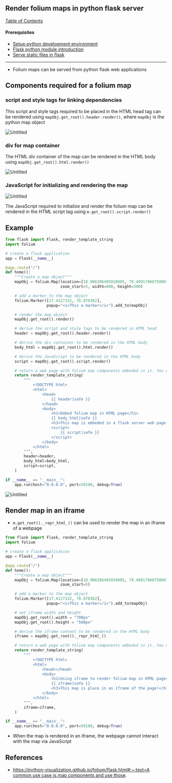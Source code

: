 ## Render folium maps in python flask server

[Table of Contents](https://nagasudhir.blogspot.com/2020/04/taming-python-table-of-contents.html)

#### Prerequisites
* [Setup python development environment](https://nagasudhir.blogspot.com/2020/04/setup-python-development-environment_14.html)
* [Flask python module introduction](https://nagasudhir.blogspot.com/2022/04/flask-python-module-introduction-for.html)
* [Serve static files in flask](https://nagasudhir.blogspot.com/2022/04/serve-static-files-in-flask.html)

<hr/>


-   Folium maps can be served from python flask web applications

## Components required for a folium map

### script and style tags for linking dependencies

This script and style tags required to be placed in the HTML head tag can be rendered using `mapObj.get_root().header.render()`, where `mapObj` is the python map object

![Untitled](https://s3-us-west-2.amazonaws.com/secure.notion-static.com/6a42235a-e071-404f-b07f-53eadc948ff8/Untitled.png)

### div for map container

The HTML div container of the map can be rendered in the HTML body using `mapObj.get_root().html.render()`

![Untitled](https://s3-us-west-2.amazonaws.com/secure.notion-static.com/687f2bbd-f16e-487e-952f-45527613e28c/Untitled.png)

### JavaScript for initializing and rendering the map

![Untitled](https://s3-us-west-2.amazonaws.com/secure.notion-static.com/579c1ba6-31bd-426c-b750-3dd8d7ec334e/Untitled.png)

The JavaScript required to initialize and render the folium map can be rendered in the HTML script tag using `m.get_root().script.render()`

## Example

```python
from flask import Flask, render_template_string
import folium

# create a flask application
app = Flask(__name__)

@app.route("/")
def home():
    """Create a map object"""
    mapObj = folium.Map(location=[18.906286495910905, 79.40917968750001],
                        zoom_start=5, width=800, height=500)

    # add a marker to the map object
    folium.Marker([17.4127332, 78.078362],
                  popup="<i>This a marker</i>").add_to(mapObj)

    # render the map object
    mapObj.get_root().render()

    # derive the script and style tags to be rendered in HTML head
    header = mapObj.get_root().header.render()

    # derive the div container to be rendered in the HTML body
    body_html = mapObj.get_root().html.render()

    # derive the JavaScript to be rendered in the HTML body
    script = mapObj.get_root().script.render()

    # return a web page with folium map components embeded in it. You can also use render_template.
    return render_template_string(
        """
            <!DOCTYPE html>
            <html>
                <head>
                    {{ header|safe }}
                </head>
                <body>
                    <h1>Embed folium map in HTML page</h1>
                    {{ body_html|safe }}
                    <h3>This map is embeded in a flask server web page !</h3>
                    <script>
                        {{ script|safe }}
                    </script>
                </body>
            </html>
        """,
        header=header,
        body_html=body_html,
        script=script,
    )

if __name__ == "__main__":
    app.run(host="0.0.0.0", port=50100, debug=True)

```

![Untitled](https://s3-us-west-2.amazonaws.com/secure.notion-static.com/f3fe179d-6bba-4072-be08-de62c66c4e58/Untitled.png)

## Render map in an iframe

-   `m.get_root()._repr_html_()` can be used to render the map in an iframe of a webpage

```python
from flask import Flask, render_template_string
import folium

# create a flask application
app = Flask(__name__)

@app.route("/")
def home():
    """Create a map object"""
    mapObj = folium.Map(location=[18.906286495910905, 79.40917968750001],
                        zoom_start=5)

    # add a marker to the map object
    folium.Marker([17.4127332, 78.078362],
                  popup="<i>This a marker</i>").add_to(mapObj)

    # set iframe width and height
    mapObj.get_root().width = "700px"
    mapObj.get_root().height = "500px"

    # derive the iframe content to be rendered in the HTML body
    iframe = mapObj.get_root()._repr_html_()

    # return a web page with folium map components embeded in it. You can also use render_template.
    return render_template_string(
        """
            <!DOCTYPE html>
            <html>
                <head></head>
                <body>
                    <h1>Using iframe to render folium map in HTML page</h1>
                    {{ iframe|safe }}
                    <h3>This map is place in an iframe of the page!</h3>
                </body>
            </html>
        """,
        iframe=iframe,
    )

if __name__ == "__main__":
    app.run(host="0.0.0.0", port=50100, debug=True)

```

-   When the map is rendered in an iframe, the webpage cannot interact with the map via JavaScript

## References

-   [https://python-visualization.github.io/folium/flask.html#:~:text=A common use case is,map components and use those](https://python-visualization.github.io/folium/flask.html#:~:text=A%20common%20use%20case%20is,map%20components%20and%20use%20those).
<!--stackedit_data:
eyJoaXN0b3J5IjpbNTA1OTM0MTNdfQ==
-->